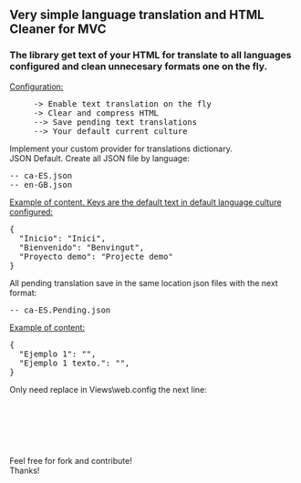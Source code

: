 <html>
<body>
<h2>Very simple language translation and HTML Cleaner for MVC</h2>
<h3>The library get text of your HTML for translate to all languages configured and clean unnecesary formats one on the fly.</h3>

<u>Configuration:</u> <br>

<pre>
    <add key="TranslateEnabled" value="true"/> -> Enable text translation on the fly
    <add key="ClearCommentsAndUnnecesaryFormat" value="true"/> -> Clear and compress HTML
    <add key="SavePendingTranslations" value="true"/> --> Save pending text translations
    <add key="DefaultLanguageOfKeys" value="es-ES"/> --> Your default current culture
</pre>


Implement your custom provider for translations dictionary.<br>
JSON Default. Create all JSON file by language:<br>

<pre>
-- ca-ES.json
-- en-GB.json
</pre>

<u>Example of content. Keys are the default text in default language culture configured:</u><br>

<pre>
{
  "Inicio": "Inici",
  "Bienvenido": "Benvingut",
  "Proyecto demo": "Projecte demo"
}
</pre>

All pending translation save in the same location json files with the next format:

<pre>
-- ca-ES.Pending.json
</pre>

<u>Example of content:</u>

<pre>
{
  "Ejemplo 1": "<write translation and move element to ca-ES.json>",
  "Ejemplo 1 texto.": "<write translation and move element to ca-ES.json>",
}
</pre>


Only need replace in Views\web.config the next line:<br>

<pre>
    <!--<pages pageBaseType="System.Web.Mvc.WebViewPage">-->
    <pages pageBaseType="LanguageParser.PageBaseType">
</pre>

<br><br>

Feel free for fork and contribute!<br>
Thanks!

</body>
</html>



